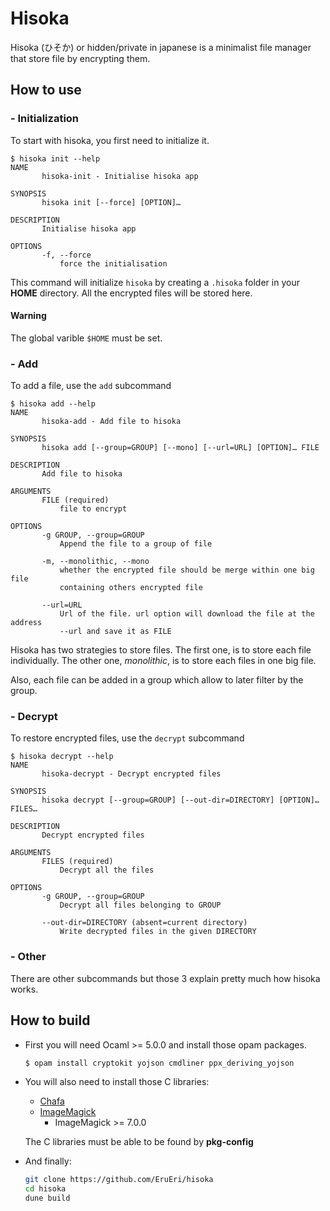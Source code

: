 # Hisoka

Hisoka (ひそか) or hidden/private in japanese is a minimalist file manager that store file by encrypting them.

## How to use

### - **Initialization**

To start with hisoka, you first need to initialize it.

```
$ hisoka init --help
NAME
       hisoka-init - Initialise hisoka app

SYNOPSIS
       hisoka init [--force] [OPTION]…

DESCRIPTION
       Initialise hisoka app

OPTIONS
       -f, --force
           force the initialisation
```
This command will initialize ```hisoka``` by creating a ```.hisoka``` folder in your **HOME** directory.
All the encrypted files will be stored here.

#### **Warning**
The global varible ```$HOME``` must be set.

### - **Add**
To add a file, use the ```add``` subcommand
```
$ hisoka add --help
NAME
       hisoka-add - Add file to hisoka

SYNOPSIS
       hisoka add [--group=GROUP] [--mono] [--url=URL] [OPTION]… FILE

DESCRIPTION
       Add file to hisoka

ARGUMENTS
       FILE (required)
           file to encrypt

OPTIONS
       -g GROUP, --group=GROUP
           Append the file to a group of file

       -m, --monolithic, --mono
           whether the encrypted file should be merge within one big file
           containing others encrypted file

       --url=URL
           Url of the file. url option will download the file at the address
           --url and save it as FILE
```
Hisoka has two strategies to store files. The first one, is to store each file individually. The other one, _monolithic_, is to store each files in one big file.

Also, each file can be added in a group which allow to later filter by the group.

### - **Decrypt**
To restore encrypted files, use the ```decrypt``` subcommand
```
$ hisoka decrypt --help
NAME
       hisoka-decrypt - Decrypt encrypted files

SYNOPSIS
       hisoka decrypt [--group=GROUP] [--out-dir=DIRECTORY] [OPTION]… FILES…

DESCRIPTION
       Decrypt encrypted files

ARGUMENTS
       FILES (required)
           Decrypt all the files

OPTIONS
       -g GROUP, --group=GROUP
           Decrypt all files belonging to GROUP

       --out-dir=DIRECTORY (absent=current directory)
           Write decrypted files in the given DIRECTORY
```

### - **Other**
There are other subcommands but those 3 explain pretty much how hisoka works.


## How to build
- First you will need Ocaml >= 5.0.0 and install those opam packages.
    ```sh
    $ opam install cryptokit yojson cmdliner ppx_deriving_yojson
    ```

- You will also need to install those C libraries:
  - [Chafa](https://github.com/hpjansson/chafa)
  - [ImageMagick](https://github.com/imagemagick/imagemagick)
    - ImageMagick >= 7.0.0
    
  The C libraries must be able to be found by **pkg-config**

- And finally:
  ```sh
  git clone https://github.com/EruEri/hisoka
  cd hisoka
  dune build
  ```


